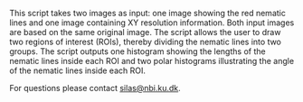 This script takes two images as input: one image showing the red nematic lines and one image containing XY resolution information. Both input images are based on the same original image. The script allows the user to draw two regions of interest (ROIs), thereby dividing the nematic lines into two groups. The script outputs one histogram showing the lengths of the nematic lines inside each ROI and two polar histograms illustrating the angle of the nematic lines inside each ROI.

For questions please contact silas@nbi.ku.dk.
